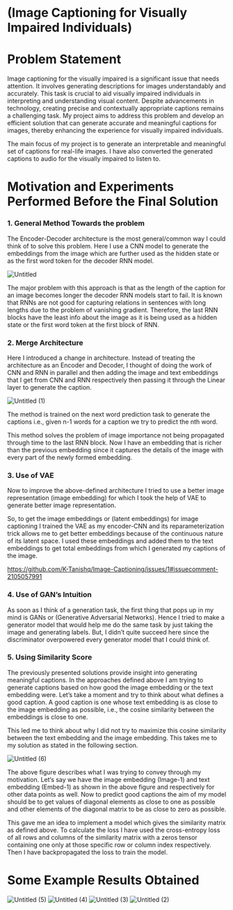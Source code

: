 # (Image Captioning for Visually Impaired Individuals)

# Problem Statement
Image captioning for the visually impaired is a significant issue that needs attention. It involves generating descriptions for images understandably and accurately. This task is crucial to aid visually impaired individuals in interpreting and understanding visual content. Despite advancements in technology, creating precise and contextually appropriate captions remains a challenging task. My project aims to address this problem and develop an efficient solution that can generate accurate and meaningful captions for images, thereby enhancing the experience for visually impaired individuals.

The main focus of my project is to generate an interpretable and meaningful set of captions for real-life images. I have also converted the generated captions to audio for the visually impaired to listen to.

# Motivation and Experiments Performed Before the Final Solution
### 1. General Method Towards the problem
The Encoder-Decoder architecture is the most general/common way I could think of to solve this problem. Here I use a CNN model to generate the embeddings from the image which are further used as the hidden state or as the first word token for the decoder RNN model.

![Untitled](https://github.com/K-Tanishq/Image-Captioning/assets/169484818/8fb66ff2-56a5-486e-9c21-b3fcc2b0ed5d)

The major problem with this approach is that as the length of the caption for an image becomes longer the decoder RNN models start to fail. It is known that RNNs are not good for capturing relations in sentences with long lengths due to the problem of vanishing gradient. Therefore, the last RNN blocks have the least info about the image as it is being used as a hidden state or the first word token at the first block of RNN.

### 2. Merge Architecture
Here I introduced a change in architecture. Instead of treating the architecture as an Encoder and Decoder, I thought of doing the work of CNN and RNN in parallel and then adding the image and text embeddings that I get from CNN and RNN respectively then passing it through the Linear layer to generate the caption.

![Untitled (1)](https://github.com/K-Tanishq/Image-Captioning/assets/169484818/66750e85-221a-4226-8cf1-d1847009e59a)

The method is trained on the next word prediction task to generate the captions i.e., given n-1 words for a caption we try to predict the nth word.

This method solves the problem of image importance not being propagated through time to the last RNN block. Now I have an embedding that is richer than the previous embedding since it captures the details of the image with every part of the newly formed embedding.

### 3. Use of VAE
Now to improve the above-defined architecture I tried to use a better image representation (image embedding) for which I took the help of VAE to generate better image representation.

So, to get the image embeddings or (latent embeddings) for image captioning I trained the VAE as my encoder-CNN and its reparameterization trick allows me to get better embeddings because of the continuous nature of its latent space. I used these embeddings and added them to the text embeddings to get total embeddings from which I generated my captions of the image.

https://github.com/K-Tanishq/Image-Captioning/issues/1#issuecomment-2105057991

### 4. Use of GAN’s Intuition
As soon as I think of a generation task, the first thing that pops up in my mind is GANs or (Generative Adversarial Networks). Hence I tried to make a generator model that would help me do the same task by just taking the image and generating labels. But, I didn’t quite succeed here since the discriminator overpowered every generator model that I could think of.

### 5. Using Similarity Score
The previously presented solutions provide insight into generating meaningful captions. In the approaches defined above I am trying to generate captions based on how good the image embedding or the text embedding were. Let’s take a moment and try to think about what defines a good caption. A good caption is one whose text embedding is as close to the image embedding as possible, i.e., the cosine similarity between the embeddings is close to one.

This led me to think about why I did not try to maximize this cosine similarity between the text embedding and the image embedding. This takes me to my solution as stated in the following section.

![Untitled (6)](https://github.com/K-Tanishq/Image-Captioning/assets/169484818/db28db27-dc74-4b54-9f89-cf86ba311db1)

The above figure describes what I was trying to convey through my motivation. Let‘s say we have the image embedding (Image-1) and text embedding (Embed-1) as shown in the above figure and respectively for other data points as well. Now to predict good captions the aim of my model should be to get values of diagonal elements as close to one as possible and other elements of the diagonal matrix to be as close to zero as possible.

This gave me an idea to implement a model which gives the similarity matrix as defined above. To calculate the loss I have used the cross-entropy loss of all rows and columns of the similarity matrix with a zeros tensor containing one only at those specific row or column index respectively. Then I have backpropagated the loss to train the model.

# Some Example Results Obtained

![Untitled (5)](https://github.com/K-Tanishq/Image-Captioning/assets/169484818/3c8312ce-8969-4805-addf-f303902a63c6)
![Untitled (4)](https://github.com/K-Tanishq/Image-Captioning/assets/169484818/972e204c-0fad-48c1-9810-27553ba343e1)
![Untitled (3)](https://github.com/K-Tanishq/Image-Captioning/assets/169484818/dba66397-4961-4f3e-9cca-3c269e618992)
![Untitled (2)](https://github.com/K-Tanishq/Image-Captioning/assets/169484818/8cf50c53-d633-4119-8fce-83ddc2da136c)
